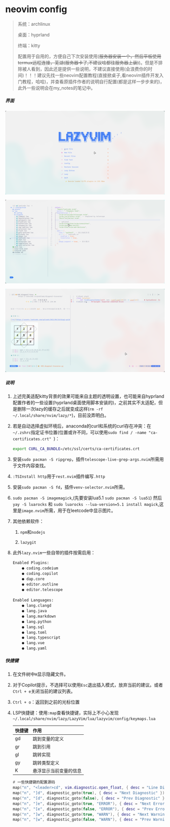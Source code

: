 # neovim config

> 系统：archlinux
>
> 桌面：hyprland
>
> 终端：kitty
>
> 配置用于自用的，方便自己下次安装使用(~~服务器安装一个，然后平板使用termux远程连接，芜湖(服务器卡了,不建议啥都往服务器上装)~~)。但是不排除被人看到，因此还是提供一些说明，不建议直接使用(会浪费你的时间)！！！建议先找一些neovim配置教程(直接掀桌子,看neovim插件开发入门教程，哈哈)，并查看原插件作者的说明自行配置(都是这样一步步来的)，此外一些说明会在my_notes的笔记中。

##### 界面

![image-20240922144613283](./assets/image-20240922144613283.png)

![image-20240922152547458](./assets/image-20240922152547458.png)

![image-20240922151317110](./assets/image-20240922151317110.png)



##### 说明

1. 上述完美适配kitty背景的效果可能来自主题的透明设置，也可能来自hyprland配置作者的一些设置(hyprland桌面使用脚本安装的)，之前其实不太适配，但是删除一次lazy的缓存之后就变成这样(` rm -rf ~/.local/share/nvim/lazy/* `)，目前没弄明白。

2. 若是自动选择虚拟环境后，anaconda的curl和系统的curl存在冲突：在`~/.zshrc`指定证书位置(位置或许不同，可以使用`sudo find / -name "ca-certificates.crt" `)：

   ```bash
   export CURL_CA_BUNDLE=/etc/ssl/certs/ca-certificates.crt
   ```

3. 安装`sudo pacman -S ripgrep`，插件`telescope-live-grep-args.nvim`所需用于文件内容查找。

4. `:TSInstall http`用于`rest.nvim`插件编写`.http`

5. 安装`sudo pacman -S fd`，插件`venv-selector.nvim`所需。

6. `sudo pacman -S imagemagick`,(先要安装lua5.1 `sudo pacman -S lua51`) 然后`yay -S luarocks` 和 `sudo luarocks --lua-version=5.1 install magick`,这里是`image.nvim`所需，用于在leetcode中显示图片。

7. 其他依赖软件：

   1. `npm`和`nodejs` 

   2. `lazygit`

8. 此外`lazy.nvim`一些自带的插件按需启用：

   ```tex
   Enabled Plugins:
       ● coding.codeium
       ● coding.copilot
       ● dap.core
       ● editor.outline
       ● editor.telescope
   
   Enabled Languages:
       ● lang.clangd
       ● lang.java 
       ● lang.markdown 
       ● lang.python 
       ● lang.sql
       ● lang.toml
       ● lang.typescript 
       ● lang.vue 
       ● lang.yaml 
   ```

   



##### 快捷键

1. 在文件树中`H`显示隐藏文件。

2. 对于Copilot提示，不选择可以使用`Esc`退出插入模式，放弃当前的建议。或者`Ctrl + e`关闭当前的建议列表。

3. `Ctrl + o`：返回到之前的光标位置

4. LSP快捷键：使用`:map`查看快捷键，实际上不小心发现` ~/.local/share/nvim/lazy/LazyVim/lua/lazyvim/config/keymaps.lua`

   | 快捷键 | 作用                   |
   | ------ | ---------------------- |
   | gd     | 跳到变量的定义         |
   | gr     | 跳到引用               |
   | gI     | 跳转实现               |
   | gy     | 跳转类型定义           |
   | K      | 悬浮显示当前变量的信息 |

   ```lua
   # 一些快捷键的配置源码
   map("n", "<leader>cd", vim.diagnostic.open_float, { desc = "Line Diagnostics" })
   map("n", "]d", diagnostic_goto(true), { desc = "Next Diagnostic" })
   map("n", "[d", diagnostic_goto(false), { desc = "Prev Diagnostic" })
   map("n", "]e", diagnostic_goto(true, "ERROR"), { desc = "Next Error" })
   map("n", "[e", diagnostic_goto(false, "ERROR"), { desc = "Prev Error" })
   map("n", "]w", diagnostic_goto(true, "WARN"), { desc = "Next Warning" })
   map("n", "[w", diagnostic_goto(false, "WARN"), { desc = "Prev Warning" })
   ```
   
   
